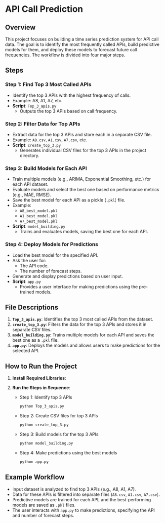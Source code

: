 # API Call Prediction

## Overview
This project focuses on building a time series prediction system for API call data. The goal is to identify the most frequently called APIs, build predictive models for them, and deploy these models to forecast future call frequencies. The workflow is divided into four major steps.

## Steps

### Step 1: Find Top 3 Most Called APIs
- Identify the top 3 APIs with the highest frequency of calls.
- Example: A8, A1, A7, etc.
- **Script**: `Top_3_apis.py`
  - Outputs the top 3 APIs based on call frequency.

### Step 2: Filter Data for Top APIs
- Extract data for the top 3 APIs and store each in a separate CSV file.
- Example: `A8.csv`, `A1.csv`, `A7.csv`, etc.
- **Script**: `create_top_3.py`
  - Generates individual CSV files for the top 3 APIs in the project directory.

### Step 3: Build Models for Each API
- Train multiple models (e.g., ARIMA, Exponential Smoothing, etc.) for each API dataset.
- Evaluate models and select the best one based on performance metrics (e.g., MAE, RMSE).
- Save the best model for each API as a pickle (`.pkl`) file.
- Example:
  - `A8_best_model.pkl`
  - `A1_best_model.pkl`
  - `A7_best_model.pkl`
- **Script**: `model_building.py`
  - Trains and evaluates models, saving the best one for each API.

### Step 4: Deploy Models for Predictions
- Load the best model for the specified API.
- Ask the user for:
  - The API code.
  - The number of forecast steps.
- Generate and display predictions based on user input.
- **Script**: `app.py`
  - Provides a user interface for making predictions using the pre-trained models.

## File Descriptions
1. **`Top_3_apis.py`**: Identifies the top 3 most called APIs from the dataset.
2. **`create_top_3.py`**: Filters the data for the top 3 APIs and stores it in separate CSV files.
3. **`model_building.py`**: Trains multiple models for each API and saves the best one as a `.pkl` file.
4. **`app.py`**: Deploys the models and allows users to make predictions for the selected API.

## How to Run the Project
1. **Install Required Libraries**:

2. **Run the Steps in Sequence**:
   - Step 1: Identify top 3 APIs
     ```bash
     python Top_3_apis.py
     ```
   - Step 2: Create CSV files for top 3 APIs
     ```bash
     python create_top_3.py
     ```
   - Step 3: Build models for the top 3 APIs
     ```bash
     python model_building.py
     ```
   - Step 4: Make predictions using the best models
     ```bash
     python app.py
     ```

## Example Workflow
- Input dataset is analyzed to find top 3 APIs (e.g., A8, A1, A7).
- Data for these APIs is filtered into separate files (`A8.csv`, `A1.csv`, `A7.csv`).
- Predictive models are trained for each API, and the best-performing models are saved as `.pkl` files.
- The user interacts with `app.py` to make predictions, specifying the API and number of forecast steps.


